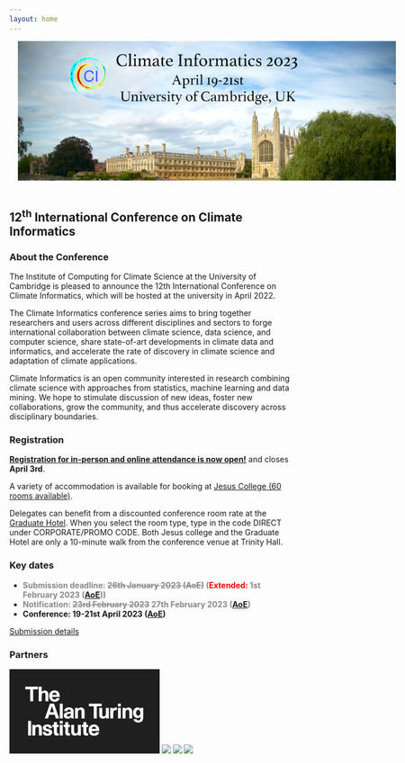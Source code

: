 ```yaml
---
layout: home
---
```

<style>
#logo-container {
    margin: 0 auto;
    width: 70vw;
	padding: 15px;
	padding-top: 0px;
}

#logo-container img {
    width: 70vw;
}

#partners img {
   max-height: 150px;
}
</style>

<div id='logo-container'><img src="assets/images/splash.png" /></div>

## 12<sup>th</sup> International Conference on Climate Informatics

### About the Conference

The Institute of Computing for Climate Science at the University of Cambridge
is pleased to announce the 12th International Conference on Climate Informatics, which will be hosted at
the university in April 2022.

The Climate Informatics conference series aims to bring together
researchers and users across different disciplines and sectors to
forge international collaboration between climate science, data
science, and computer science, share state-of-art developments in
climate data and informatics, and accelerate the rate of discovery in
climate science and adaptation of climate applications.

Climate Informatics is an open community interested in research
combining climate science with approaches from statistics, machine
learning and data mining. We hope to stimulate discussion of new
ideas, foster new collaborations, grow the community, and thus
accelerate discovery across disciplinary boundaries.

### Registration

__[Registration for in-person and online attendance is now open!](https://onlinesales.admin.cam.ac.uk/conferences-and-events/department-of-applied-mathematics-theoretical-physics-damtp/climate-informatics-conference/climate-informatics-conference-2023)__ and closes **April 3rd**.

A variety of accommodation is available for booking at [Jesus College (60 rooms available)](https://www.universityrooms.com/en-GB/eventcode?ec=CICAPR23&vid=jesuscambridge).

Delegates can benefit from a discounted conference room rate at the [Graduate Hotel](https://www.graduatehotels.com/cambridge/). When you select the room type, type in the code DIRECT under CORPORATE/PROMO CODE. Both Jesus college and the Graduate Hotel are only a 10-minute walk from the conference venue at Trinity Hall.

### Key dates

- <span style='color:#888'>__Submission deadline: ~~26th January 2023 (AoE)~~ (<span style="color:red">Extended:</span> 1st February 2023 ([AoE](https://www.timeanddate.com/time/zones/aoe)))__</span>
- <span style='color:#888'>__Notification: ~~23rd February 2023~~ 27th February 2023 ([AoE](https://www.timeanddate.com/time/zones/aoe))__</span>
- __Conference: 19-21st April 2023 ([AoE](https://www.timeanddate.com/time/zones/aoe))__

[Submission details](https://cambridge-iccs.github.io/climate-informatics-2023/submission)

### Partners

<div id='partners'>
<img src="assets/images/partners/ati.jpg" />
<img src="https://www.bas.ac.uk/wp-content/themes/baspress/img/bas-full-logo.png />
<img src="https://ncics.org/wp-content/themes/ncics/img/NCICS_logo-560x292.png" />
<img src="https://cdn-ukwest.onetrust.com/logos/b1267e56-9bec-4ebe-a985-519ebdee1430/1d68d9f9-4078-44bb-9419-6d02957faf01/128a5669-6106-4f93-8945-4652309c3cdc/Cambridge_Landscape_Logo_POS_RGB.png" />
<img src="https://cambridge-iccs.github.io/assets/images/iccs-uni-logo.png" />
</div>